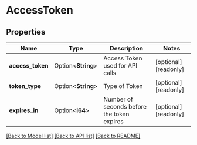 # AccessToken

## Properties

Name | Type | Description | Notes
------------ | ------------- | ------------- | -------------
**access_token** | Option<**String**> | Access Token used for API calls | [optional][readonly]
**token_type** | Option<**String**> | Type of Token | [optional][readonly]
**expires_in** | Option<**i64**> | Number of seconds before the token expires | [optional][readonly]

[[Back to Model list]](../README.md#documentation-for-models) [[Back to API list]](../README.md#documentation-for-api-endpoints) [[Back to README]](../README.md)


